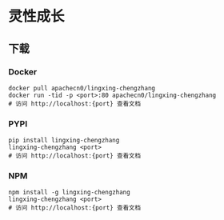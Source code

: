 # 灵性成长

## 下载

### Docker

```
docker pull apachecn0/lingxing-chengzhang
docker run -tid -p <port>:80 apachecn0/lingxing-chengzhang
# 访问 http://localhost:{port} 查看文档
```

### PYPI

```
pip install lingxing-chengzhang
lingxing-chengzhang <port>
# 访问 http://localhost:{port} 查看文档
```

### NPM

```
npm install -g lingxing-chengzhang
lingxing-chengzhang <port>
# 访问 http://localhost:{port} 查看文档
```